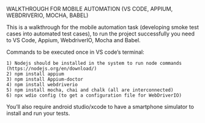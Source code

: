 WALKTHROUGH FOR MOBILE AUTOMATION (VS CODE, APPIUM, WEBDRIVERIO, MOCHA, BABEL)

This is a walkthrough for the mobile automation task (developing smoke test cases into automated test cases), to run the project successfully you need to VS Code, Appium, WebdriverIO, Mocha and Babel.

Commands to be executed once in VS code’s terminal:

  	1) Nodejs should be installed in the system to run node commands (https://nodejs.org/en/download/)
	2) npm install appium
	3) npm install Appium-doctor
	4) npm install webdriverio
	5) npm install mocha, chai and chalk (all are interconnected)
	6) npx wdio config (to get a configuration file for WebDriverIO)

You’ll also require android studio/xcode to have a smartphone simulator to install and run your tests.
